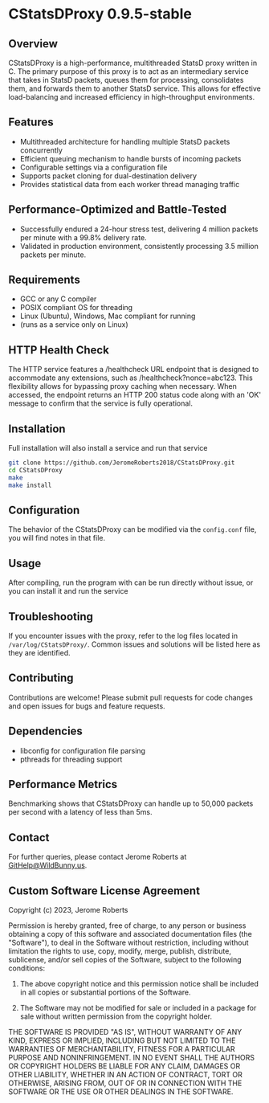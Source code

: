 # CStatsDProxy 0.9.5-stable

## Overview

CStatsDProxy is a high-performance, multithreaded StatsD proxy written in C. The primary purpose of this proxy is to act as an intermediary service that takes in StatsD packets, queues them for processing, consolidates them, and forwards them to another StatsD service. This allows for effective load-balancing and increased efficiency in high-throughput environments.

## Features

- Multithreaded architecture for handling multiple StatsD packets concurrently
- Efficient queuing mechanism to handle bursts of incoming packets
- Configurable settings via a configuration file
- Supports packet cloning for dual-destination delivery
- Provides statistical data from each worker thread managing traffic

## Performance-Optimized and Battle-Tested

- Successfully endured a 24-hour stress test, delivering 4 million packets per minute with a 99.8% delivery rate.
- Validated in production environment, consistently processing 3.5 million packets per minute.


## Requirements

- GCC or any C compiler
- POSIX compliant OS for threading
- Linux (Ubuntu), Windows, Mac compliant for running
- (runs as a service only on Linux)

## HTTP Health Check

The HTTP service features a /healthcheck URL endpoint that is designed to accommodate any extensions, such as /healthcheck?nonce=abc123. This flexibility allows for bypassing proxy caching when necessary. When accessed, the endpoint returns an HTTP 200 status code along with an 'OK' message to confirm that the service is fully operational.

## Installation
Full installation will also install a service and run that service

```bash
git clone https://github.com/JeromeRoberts2018/CStatsDProxy.git
cd CStatsDProxy
make
make install
```

## Configuration

The behavior of the CStatsDProxy can be modified via the `config.conf` file, you will find notes in that file.

## Usage

After compiling, run the program with can be run directly without issue, or you can install it and run the service

## Troubleshooting

If you encounter issues with the proxy, refer to the log files located in `/var/log/CStatsDProxy/`. Common issues and solutions will be listed here as they are identified.

## Contributing

Contributions are welcome! Please submit pull requests for code changes and open issues for bugs and feature requests.

## Dependencies

- libconfig for configuration file parsing
- pthreads for threading support

## Performance Metrics

Benchmarking shows that CStatsDProxy can handle up to 50,000 packets per second with a latency of less than 5ms.

## Contact

For further queries, please contact Jerome Roberts at [GitHelp@WildBunny.us](mailto:GitHelp@WildBunny.us).


## Custom Software License Agreement

Copyright (c) 2023, Jerome Roberts

Permission is hereby granted, free of charge, to any person or business obtaining a copy of this software and associated documentation files (the "Software"), to deal in the Software without restriction, including without limitation the rights to use, copy, modify, merge, publish, distribute, sublicense, and/or sell copies of the Software, subject to the following conditions:

1. The above copyright notice and this permission notice shall be included in all copies or substantial portions of the Software.

2. The Software may not be modified for sale or included in a package for sale without written permission from the copyright holder.

THE SOFTWARE IS PROVIDED "AS IS", WITHOUT WARRANTY OF ANY KIND, EXPRESS OR IMPLIED, INCLUDING BUT NOT LIMITED TO THE WARRANTIES OF MERCHANTABILITY, FITNESS FOR A PARTICULAR PURPOSE AND NONINFRINGEMENT. IN NO EVENT SHALL THE AUTHORS OR COPYRIGHT HOLDERS BE LIABLE FOR ANY CLAIM, DAMAGES OR OTHER LIABILITY, WHETHER IN AN ACTION OF CONTRACT, TORT OR OTHERWISE, ARISING FROM, OUT OF OR IN CONNECTION WITH THE SOFTWARE OR THE USE OR OTHER DEALINGS IN THE SOFTWARE.
